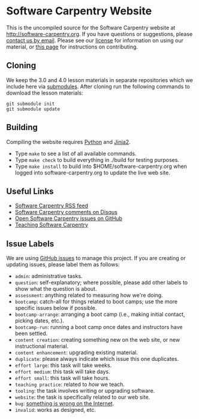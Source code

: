 Software Carpentry Website
==========================

This is the uncompiled source for the Software Carpentry website at
http://software-carpentry.org.  If you have questions or suggestions,
please [contact us by email](mailto:info@software-carpentry.org).
Please see our [license](http://software-carpentry.org/license.html)
for information on using our material, or [this page](CONTRIBUTING.md)
for instructions on contributing.

Cloning
-------

We keep the 3.0 and 4.0 lesson materials in separate repositories which we include
here via [submodules](http://git-scm.com/book/en/Git-Tools-Submodules).
After cloning run the following commands to download the lesson materials:

    git submodule init
    git submodule update

Building
--------

Compiling the website requires [Python](http://python.org) and
[Jinja2](http://jinja.pocoo.org/).

* Type `make` to see a list of all available commands.
* Type `make check` to build everything in ./build for testing purposes.
* Type `make install` to build into $HOME/software-carpentry.org when logged into software-carpentry.org to update the live web site.

Useful Links
------------

* [Software Carpentry RSS feed](http://software-carpentry.org/feed.xml)
* [Software Carpentry comments on Disqus](http://software-carpentry.disqus.com/latest.rss)
* [Open Software Carpentry issues on GitHub](https://github.com/swcarpentry/website/issues?state=open)
* [Teaching Software Carpentry](http://teaching.software-carpentry.org)

Issue Labels
------------

We are using [GitHub issues](https://github.com/swcarpentry/website/issues?state=open)
to manage this project.  If you are creating or updating issues, please
label them as follows:

* `admin`: administrative tasks.
* `question`: self-explanatory; where possible, please add other labels to show what the question is about.
* `assessment`: anything related to measuring how we're doing.
* `bootcamp`: catch-all for things related to boot camps; use the more specific issues below if possible.
* `bootcamp-arrange`: arranging a boot camp (i.e., making initial contact, picking dates, etc.).
* `bootcamp-run`: running a boot camp once dates and instructors have been settled.
* `content creation`: creating something new on the web site, or new instructional material.
* `content enhancement`: upgrading existing material.
* `duplicate`: please always indicate which issue this one duplicates.
* `effort large`: this task will take weeks.
* `effort medium`: this task will take days.
* `effort small`: this task will take hours.
* `teaching practice`: related to *how* we teach.
* `tooling`: the task involves writing or upgrading software.
* `website`: the task is specifically related to our web site.
* `bug`: [something is wrong on the Internet](http://xkcd.com/386/).
* `invalid`: works as designed, etc.
